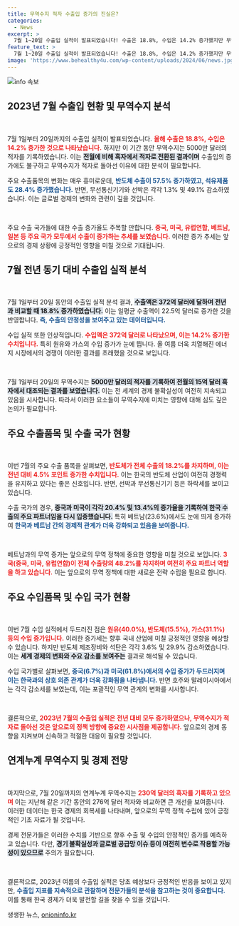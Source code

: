 ```yaml
---
title: 무역수지 적자 수출입 증가의 진실은?
categories:
  - News
excerpt: >
  7월 1~20일 수출입 실적이 발표되었습니다! 수출은 18.8%, 수입은 14.2% 증가했지만 무역수지는 5000만 달러 적자로 전환되었습니다. 반도체와 원유의 증가세, 주요 국가 및 품목의 변동을 알아보세요!
feature_text: >
  7월 1~20일 수출입 실적이 발표되었습니다! 수출은 18.8%, 수입은 14.2% 증가했지만 무역수지는 5000만 달러 적자로 전환되었습니다. 반도체와 원유의 증가세, 주요 국가 및 품목의 변동을 알아보세요!
image: 'https://www.behealthy4u.com/wp-content/uploads/2024/06/news.jpg'
---
```


<p><img src="https://www.behealthy4u.com/wp-content/uploads/2024/06/news.jpg" alt="info 속보" /></p>

<h2 data-ke-size="size26">2023년 7월 수출입 현황 및 무역수지 분석</h2>

<p data-ke-size="size16">&nbsp;</p>

<p>7월 1일부터 20일까지의 수출입 실적이 발표되었습니다. <b><span style="color: #ee2323;">올해 수출은 18.8%, 수입은 14.2% 증가한 것으로 나타났습니다.</span></b> 하지만 이 기간 동안 무역수지는 5000만 달러의 적자를 기록하였습니다. 이는 <b><span style="background-color: #21538527;">전월에 비해 흑자에서 적자로 전환된 결과이며</span></b> 수출입의 증가에도 불구하고 무역수지가 적자로 돌아선 이유에 대한 분석이 필요합니다. </p>

<p>주요 수출품목의 변화는 매우 흥미로운데, <b><span style="color: #1a5490;">반도체 수출이 57.5% 증가하였고, 석유제품도 28.4% 증가했습니다.</span></b> 반면, 무선통신기기와 선박은 각각 1.3% 및 49.1% 감소하였습니다. 이는 글로벌 경제의 변화와 관련이 깊을 것입니다. </p>

<p data-ke-size="size16">&nbsp;</p>

<p>주요 수출 국가들에 대한 수출 증가율도 주목할 만합니다. <b><span style="color: #ee2323;">중국, 미국, 유럽연합, 베트남, 일본 등 주요 국가 모두에서 수출이 증가하는 추세를 보였습니다.</span></b> 이러한 증가 추세는 앞으로의 경제 상황에 긍정적인 영향을 미칠 것으로 기대됩니다. </p>

<h2 data-ke-size="size26">7월 전년 동기 대비 수출입 실적 분석</h2>

<p data-ke-size="size16">&nbsp;</p>

<p>7월 1일부터 20일 동안의 수출입 실적 분석 결과, <b><span style="background-color: #21538527;">수출액은 372억 달러에 달하며 전년과 비교할 때 18.8% 증가하였습니다.</span></b> 이는 일평균 수출액이 22.5억 달러로 증가한 것을 반영합니다. <b><span style="color: #1a5490;">즉, 수출의 안정성을 보여주고 있는 데이터입니다.</span></b> </p>

<p>수입 실적 또한 인상적입니다. <b><span style="color: #ee2323;">수입액은 372억 달러로 나타났으며, 이는 14.2% 증가한 수치입니다.</span></b> 특히 원유와 가스의 수입 증가가 눈에 띕니다. 올 여름 더욱 치열해진 에너지 시장에서의 경쟁이 이러한 결과를 초래했을 것으로 보입니다. </p>

<p data-ke-size="size16">&nbsp;</p>

<p>7월 1일부터 20일의 무역수지는 <b><span style="background-color: #21538527;">5000만 달러의 적자를 기록하여 전월의 15억 달러 흑자에서 대조되는 결과를 보였습니다.</span></b> 이는 전 세계의 경제 불확실성이 여전히 지속되고 있음을 시사합니다. 따라서 이러한 요소들이 무역수지에 미치는 영향에 대해 심도 깊은 논의가 필요합니다. </p>

<h2 data-ke-size="size26">주요 수출품목 및 수출 국가 현황</h2>

<p data-ke-size="size16">&nbsp;</p>

<p>이번 7월의 주요 수출 품목을 살펴보면, <b><span style="color: #ee2323;">반도체가 전체 수출의 18.2%를 차지하며, 이는 전년 대비 4.5% 포인트 증가한 수치입니다.</span></b> 이는 한국의 반도체 산업이 여전히 경쟁력을 유지하고 있다는 좋은 신호입니다. 반면, 선박과 무선통신기기 등은 하락세를 보이고 있습니다. </p>

<p>수출 국가의 경우, <b><span style="background-color: #21538527;">중국과 미국이 각각 20.4% 및 13.4%의 증가율을 기록하여 한국 수출의 주요 파트너임을 다시 입증했습니다.</span></b> 특히 베트남(23.6%)에서도 눈에 띄게 증가하여 <b><span style="color: #1a5490;">한국과 베트남 간의 경제적 관계가 더욱 강화되고 있음을 보여줍니다.</span></b> </p>

<p data-ke-size="size16">&nbsp;</p>

<p>베트남과의 무역 증가는 앞으로의 무역 정책에 중요한 영향을 미칠 것으로 보입니다. <b><span style="color: #ee2323;">3국(중국, 미국, 유럽연합)이 전체 수출량의 48.2%를 차지하며 여전히 주요 파트너 역할을 하고 있습니다.</span></b> 이는 앞으로의 무역 정책에 대한 새로운 전략 수립을 필요로 합니다. </p>

<h2 data-ke-size="size26">주요 수입품목 및 수입 국가 현황</h2>

<p data-ke-size="size16">&nbsp;</p>

<p>이번 7월 수입 실적에서 두드러진 점은 <b><span style="color: #ee2323;">원유(40.0%), 반도체(15.5%), 가스(31.1%) 등의 수입 증가입니다.</span></b> 이러한 증가세는 향후 국내 산업에 미칠 긍정적인 영향을 예상할 수 있습니다. 하지만 반도체 제조장비와 석탄은 각각 3.6% 및 29.9% 감소하였습니다. 이는 <b><span style="background-color: #21538527;">세계 경제의 변화와 수요 감소를 보여주는</span></b> 결과로 해석될 수 있습니다. </p>

<p>수입 국가별로 살펴보면, <b><span style="color: #1a5490;">중국(6.7%)과 미국(61.8%)에서의 수입 증가가 두드러지며 이는 한국과의 상호 의존 관계가 더욱 강화됨을 나타냅니다.</span></b> 반면 호주와 말레이시아에서는 각각 감소세를 보였는데, 이는 포괄적인 무역 관계의 변화를 시사합니다. </p>

<p data-ke-size="size16">&nbsp;</p>

<p>결론적으로, <b><span style="color: #ee2323;">2023년 7월의 수출입 실적은 전년 대비 모두 증가하였으나, 무역수지가 적자로 돌아선 것은 앞으로의 정책 방향에 중요한 시사점을 제공합니다.</span></b> 앞으로의 경제 동향을 지켜보며 신속하고 적절한 대응이 필요할 것입니다. </p>

<h2 data-ke-size="size26">연계누계 무역수지 및 경제 전망</h2>

<p data-ke-size="size16">&nbsp;</p>

<p>마지막으로, 7월 20일까지의 연계누계 무역수지는 <b><span style="color: #ee2323;">230억 달러의 흑자를 기록하고 있으며</span></b> 이는 지난해 같은 기간 동안의 276억 달러 적자와 비교하면 큰 개선을 보여줍니다. 이러한 데이터는 한국 경제의 회복세를 나타내며, 앞으로의 무역 정책 수립에 있어 긍정적인 기초 자료가 될 것입니다. </p>

<p>경제 전문가들은 이러한 수치를 기반으로 향후 수출 및 수입의 안정적인 증가를 예측하고 있습니다. 다만, <b><span style="background-color: #21538527;">경기 불확실성과 글로벌 공급망 이슈 등이 여전히 변수로 작용할 가능성이 있으므로</span></b> 주의가 필요합니다. </p>

<p data-ke-size="size16">&nbsp;</p>

<p>결론적으로, 2023년 여름의 수출입 실적은 당초 예상보다 긍정적인 반응을 보이고 있지만, <b><span style="color: #1a5490;">수출입 지표를 지속적으로 관찰하며 전문가들의 분석을 참고하는 것이 중요합니다.</span></b> 이를 통해 한국 경제가 더욱 발전할 길을 찾을 수 있을 것입니다.</p>
생생한 뉴스, <a href="https://onioninfo.kr" rel="dofollow">onioninfo.kr</a>


